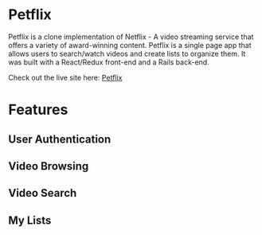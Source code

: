 # Petflix
Petflix is a clone implementation of Netflix - A video streaming service that offers a variety of award-winning content. Petflix is a single page app that allows users to search/watch videos and create lists to organize them. It was built with a React/Redux front-end and a Rails back-end.

Check out the live site here: [Petflix](https://pet-flix.herokuapp.com/)

# Features
## User Authentication
## Video Browsing
## Video Search


## My Lists